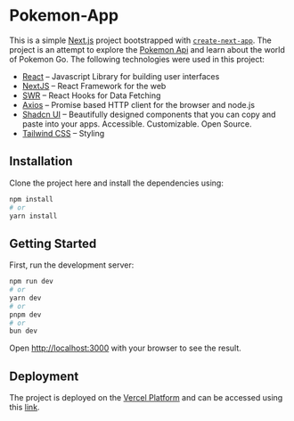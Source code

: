 # Pokemon-App

This is a simple [Next.js](https://nextjs.org/) project bootstrapped with [`create-next-app`](https://github.com/vercel/next.js/tree/canary/packages/create-next-app). The project is an attempt to explore the [Pokemon Api]((https://pokeapi.co)) and learn about the world of Pokemon Go. The following technologies were used in this project:

- [React](http://react.dev) – Javascript Library for building user interfaces
- [NextJS](https://nextjs.org) – React Framework for the web
- [SWR](https://swr.vercel.app/) – React Hooks for Data Fetching
- [Axios](https://www.npmjs.com/package/axios) – Promise based HTTP client for the browser and node.js
- [Shadcn UI](https://ui.shadcn.com) – Beautifully designed components that you can copy and paste into your apps. Accessible. Customizable. Open Source.
- [Tailwind CSS](https://tailwindcss.com) – Styling

## Installation

Clone the project here and install the dependencies using:

```bash
npm install
# or
yarn install
```


## Getting Started

First, run the development server:

```bash
npm run dev
# or
yarn dev
# or
pnpm dev
# or
bun dev
```

Open [http://localhost:3000](http://localhost:3000) with your browser to see the result.


## Deployment

The project is deployed on the [Vercel Platform](https://vercel.com/new?utm_medium=default-template&filter=next.js&utm_source=create-next-app&utm_campaign=create-next-app-readme) and can be accessed using this [link](https://pokemon-app-jet-three.vercel.app/).
